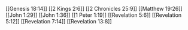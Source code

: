 [[Genesis 18:14]]
[[2 Kings 2:6]]
[[2 Chronicles 25:9]]
[[Matthew 19:26]]
[[John 1:29]]
[[John 1:36]]
[[1 Peter 1:19]]
[[Revelation 5:6]]
[[Revelation 5:12]]
[[Revelation 7:14]]
[[Revelation 13:8]]
